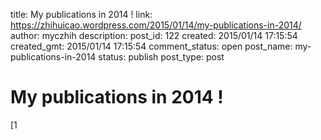 title: My publications in 2014 !
link: https://zhihuicao.wordpress.com/2015/01/14/my-publications-in-2014/
author: myczhih
description: 
post_id: 122
created: 2015/01/14 17:15:54
created_gmt: 2015/01/14 17:15:54
comment_status: open
post_name: my-publications-in-2014
status: publish
post_type: post

# My publications in 2014 !

[1